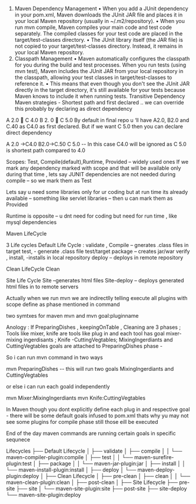 1. Maven Dependency Management
•	When you add a JUnit dependency in your pom.xml, Maven downloads the JUnit JAR file and places it in your local Maven repository (usually in ~/.m2/repository).
•	When you run mvn compile, Maven compiles your main code and test code separately. The compiled classes for your test code are placed in the target/test-classes directory.
•	The JUnit library itself (the JAR file) is not copied to your target/test-classes directory. Instead, it remains in your local Maven repository.
2.  Classpath Management
•	Maven automatically configures the classpath for you during the build and test processes. When you run tests (using mvn test), Maven includes the JUnit JAR from your local repository in the classpath, allowing your test classes in target/test-classes to reference it.
•	This means that even though you don't see the JUnit JAR directly in the target directory, it's still available for your tests because Maven knows to include it when running tests.
Transitive Dependency
 Maven strategies -  Shortest path and first declared .. we can override this probably by declaring as direct dependency

A 2.0  C 4.0
B 2. 0  C 5.0
By default in final repo u ‘ll have A2.0, B2.0 and C.40 as C4.0 as first declared. But if we want C 5.0 then you can declare direct dependency 

A 2.0 ->C4.0
B2.0->C.50
C 5.0  -- In this case C4.0 will be ignored as C 5.0 is shortest path compared to 4.0

Scopes:
Test, Compile(default),Runtime, Provided – widely used ones
If we mark any dependency marked with scope and that will be available only during that time , lets say JUNIT dependencies are not needed during compile – so we mark them as Test

Lets say u need some libraries only for ur coding but at run time its already available – something like servlet libraries – then u can mark them as Provided

Runtime is opposite – u dnt need for coding but need for run time , like mysql dependencies

Maven LifeCycle

3 Life cycles
Default Life Cycle : 
validate , 
Compile – gnerates .class files in target 
test,  - generate .class file test/target
package – creates jar/war
verify ,
install, -installs in local repository 
deploy – deploys in remote repository 

Clean LifeCycle
Clean




Site Life Cycle
Site –generates html files
Site-deploy – deploys generated html files in to remote servers

Actually when we run mvn <pahse> we are indirectlly telling execute all plugins with scope define as phase mentioned in command 

two symtxes for maven mvn <phase>  and mvn goal:pluginname 

Anology : If PreparingDishes , keepingOnTable , Cleaning are 3 phases ; 
Tools like mixer, knife are tools like plug in and each tool has goal mixer-mixing ingerdisants ; Knife -CuttingVegtables;
MixingIngerdiants and CuttingVegtables goals are attached to PreparingDishes phase - 

So i can run mvn command in two ways

mvn PreparingDishes -- this will run two goals MixingIngerdiants and CuttingVegtables 

or else i can run each goald independently 

mvn Mixer:MixingIngerdiants
mvn Knife:CuttingVegtables

In Maven though you dont explicitly define each plug in and respective goal - there will be some default goals infused to pom.xml thats why yu may not see some plugins for compile phase still those eill be executed


End of the day maven commands are running certain goals in specific sequnece

Lifecycles
 ├── Default Lifecycle
 │   ├── validate
 │   ├── compile
 │   │   └── maven-compiler-plugin:compile
 │   ├── test
 │   │   └── maven-surefire-plugin:test
 │   ├── package
 │   │   └── maven-jar-plugin:jar
 │   ├── install
 │   │   └── maven-install-plugin:install
 │   ├── deploy
 │       └── maven-deploy-plugin:deploy
 │
 ├── Clean Lifecycle
 │   ├── pre-clean
 │   ├── clean
 │   │   └── maven-clean-plugin:clean
 │   ├── post-clean
 │
 ├── Site Lifecycle
     ├── pre-site
     ├── site
     │   └── maven-site-plugin:site
     ├── post-site
     ├── site-deploy
         └── maven-site-plugin:deploy

